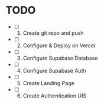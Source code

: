 # TODO

- [ ] 1. Create git repo and push
- [ ] 2. Configure & Deploy on Vercel
- [ ] 3. Configure Supabase Database
- [ ] 4. Configure Supabase Auth
- [ ] 5. Create Landing Page
- [ ] 6. Create Authentication UIS
